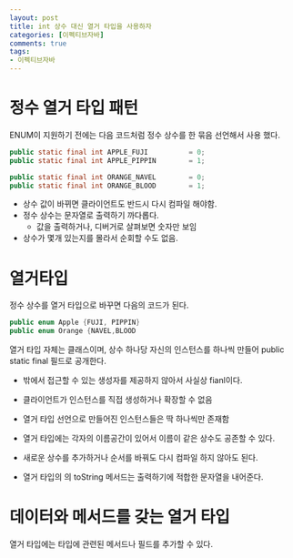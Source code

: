```yaml
---
layout: post
title: int 상수 대신 열거 타입을 사용하자
categories: [이펙티브자바]
comments: true 
tags:
- 이펙티브자바
---
```




# 정수 열거 타입 패턴

ENUM이 지원하기 전에는 다음 코드처럼 정수 상수를 한 묶음 선언해서 사용 했다.

```java
public static final int APPLE_FUJI			= 0;
public static final int APPLE_PIPPIN		= 1;

public static final int ORANGE_NAVEL		= 0;
public static final int ORANGE_BLOOD		= 1;
```

- 상수 값이 바뀌면 클라이언트도 반드시 다시 컴파일 해야함.
- 정수 상수는 문자열로 출력하기 까다롭다. 
  - 값을 출력하거나, 디버거로 살펴보면 숫자만 보임
- 상수가 몇개 있는지를 몰라서 순회할 수도 없음.



# 열거타입

정수 상수를 열거 타입으로 바꾸면 다음의 코드가 된다.

```java
public enum Apple {FUJI, PIPPIN}
public enum Orange {NAVEL,BLOOD 
```

열거 타입 자체는 클래스이며, 상수 하나당 자신의 인스턴스를 하나씩 만들어 public static final 필드로 공개한다.

- 밖에서 접근할 수 있는 생성자를 제공하지 않아서 사실상 fianl이다.
- 클라이언트가 인스턴스를 직접 생성하거나 확장할 수 없음
- 열거 타입 선언으로 만들어진 인스턴스들은 딱 하나씩만 존재함

- 열거 타입에는 각자의 이름공간이 있어서 이름이 같은 상수도 공존할 수 있다.

- 새로운 상수를 추가하거나 순서를 바꿔도 다시 컴파일 하지 않아도 된다.
- 열거 타입의 의  toString 메서드는 출력하기에 적합한 문자열을 내어준다.



# 데이터와 메서드를 갖는 열거 타입

열거 타입에는 타입에 관련된 메서드나 필드를 추가할 수 있다.



